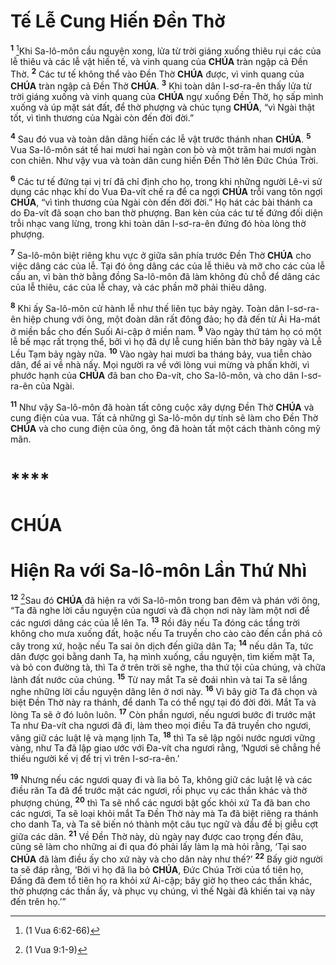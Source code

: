 # Tế Lễ Cung Hiến Đền Thờ

<sup><b>1</b></sup> [^1@-a300f32a-c4ab-4476-900b-85241ad7c939]Khi Sa-lô-môn cầu nguyện xong, lửa từ trời giáng xuống thiêu rụi các của lễ thiêu và các lễ vật hiến tế, và vinh quang của **CHÚA** tràn ngập cả Đền Thờ. <sup><b>2</b></sup> Các tư tế không thể vào Đền Thờ **CHÚA** được, vì vinh quang của **CHÚA** tràn ngập cả Đền Thờ **CHÚA**. <sup><b>3</b></sup> Khi toàn dân I-sơ-ra-ên thấy lửa từ trời giáng xuống và vinh quang của **CHÚA** ngự xuống Đền Thờ, họ sấp mình xuống và úp mặt sát đất, để thờ phượng và chúc tụng **CHÚA**, “vì Ngài thật tốt, vì tình thương của Ngài còn đến đời đời.”

<sup><b>4</b></sup> Sau đó vua và toàn dân dâng hiến các lễ vật trước thánh nhan **CHÚA**. <sup><b>5</b></sup> Vua Sa-lô-môn sát tế hai mươi hai ngàn con bò và một trăm hai mươi ngàn con chiên. Như vậy vua và toàn dân cung hiến Đền Thờ lên Đức Chúa Trời.

<sup><b>6</b></sup> Các tư tế đứng tại vị trí đã chỉ định cho họ, trong khi những người Lê-vi sử dụng các nhạc khí do Vua Đa-vít chế ra để ca ngợi **CHÚA** trỗi vang tôn ngợi **CHÚA**, “vì tình thương của Ngài còn đến đời đời.” Họ hát các bài thánh ca do Đa-vít đã soạn cho ban thờ phượng. Ban kèn của các tư tế đứng đối diện trỗi nhạc vang lừng, trong khi toàn dân I-sơ-ra-ên đứng đó hòa lòng thờ phượng.

<sup><b>7</b></sup> Sa-lô-môn biệt riêng khu vực ở giữa sân phía trước Đền Thờ **CHÚA** cho việc dâng các của lễ. Tại đó ông dâng các của lễ thiêu và mỡ cho các của lễ cầu an, vì bàn thờ bằng đồng Sa-lô-môn đã làm không đủ chỗ để dâng các của lễ thiêu, các của lễ chay, và các phần mỡ phải thiêu dâng.

<sup><b>8</b></sup> Khi ấy Sa-lô-môn cử hành lễ như thế liên tục bảy ngày. Toàn dân I-sơ-ra-ên hiệp chung với ông, một đoàn dân rất đông đảo; họ đã đến từ Ải Ha-mát ở miền bắc cho đến Suối Ai-cập ở miền nam. <sup><b>9</b></sup> Vào ngày thứ tám họ có một lễ bế mạc rất trọng thể, bởi vì họ đã dự lễ cung hiến bàn thờ bảy ngày và Lễ Lều Tạm bảy ngày nữa. <sup><b>10</b></sup> Vào ngày hai mươi ba tháng bảy, vua tiễn chào dân, để ai về nhà nấy. Mọi người ra về với lòng vui mừng và phấn khởi, vì phước hạnh của **CHÚA** đã ban cho Đa-vít, cho Sa-lô-môn, và cho dân I-sơ-ra-ên của Ngài.

<sup><b>11</b></sup> Như vậy Sa-lô-môn đã hoàn tất công cuộc xây dựng Đền Thờ **CHÚA** và cung điện của vua. Tất cả những gì Sa-lô-môn dự tính sẽ làm cho Đền Thờ **CHÚA** và cho cung điện của ông, ông đã hoàn tất một cách thành công mỹ mãn.

#

# \*\*\*\*

# CHÚA

# Hiện Ra với Sa-lô-môn Lần Thứ Nhì

<sup><b>12</b></sup> [^2@-a300f32a-c4ab-4476-900b-85241ad7c939]Sau đó **CHÚA** đã hiện ra với Sa-lô-môn trong ban đêm và phán với ông, “Ta đã nghe lời cầu nguyện của ngươi và đã chọn nơi này làm một nơi để các ngươi dâng các của lễ lên Ta. <sup><b>13</b></sup> Rồi đây nếu Ta đóng các tầng trời không cho mưa xuống đất, hoặc nếu Ta truyền cho cào cào đến cắn phá cỏ cây trong xứ, hoặc nếu Ta sai ôn dịch đến giữa dân Ta; <sup><b>14</b></sup> nếu dân Ta, tức dân được gọi bằng danh Ta, hạ mình xuống, cầu nguyện, tìm kiếm mặt Ta, và bỏ con đường tà, thì Ta ở trên trời sẽ nghe, tha thứ tội của chúng, và chữa lành đất nước của chúng. <sup><b>15</b></sup> Từ nay mắt Ta sẽ đoái nhìn và tai Ta sẽ lắng nghe những lời cầu nguyện dâng lên ở nơi này. <sup><b>16</b></sup> Vì bây giờ Ta đã chọn và biệt Đền Thờ này ra thánh, để danh Ta có thể ngự tại đó đời đời. Mắt Ta và lòng Ta sẽ ở đó luôn luôn. <sup><b>17</b></sup> Còn phần ngươi, nếu ngươi bước đi trước mặt Ta như Đa-vít cha ngươi đã đi, làm theo mọi điều Ta đã truyền cho ngươi, vâng giữ các luật lệ và mạng lịnh Ta, <sup><b>18</b></sup> thì Ta sẽ lập ngôi nước ngươi vững vàng, như Ta đã lập giao ước với Đa-vít cha ngươi rằng, ‘Ngươi sẽ chẳng hề thiếu người kế vị để trị vì trên I-sơ-ra-ên.’

<sup><b>19</b></sup> Nhưng nếu các ngươi quay đi và lìa bỏ Ta, không giữ các luật lệ và các điều răn Ta đã để trước mặt các ngươi, rồi phục vụ các thần khác và thờ phượng chúng, <sup><b>20</b></sup> thì Ta sẽ nhổ các ngươi bật gốc khỏi xứ Ta đã ban cho các ngươi, Ta sẽ loại khỏi mắt Ta Đền Thờ này mà Ta đã biệt riêng ra thánh cho danh Ta, và Ta sẽ biến nó thành một câu tục ngữ và đầu đề bị giễu cợt giữa các dân. <sup><b>21</b></sup> Về Đền Thờ này, dù ngày nay được cao trọng đến đâu, cũng sẽ làm cho những ai đi qua đó phải lấy làm lạ mà hỏi rằng, ‘Tại sao **CHÚA** đã làm điều ấy cho xứ này và cho dân này như thế?’ <sup><b>22</b></sup> Bấy giờ người ta sẽ đáp rằng, ‘Bởi vì họ đã lìa bỏ **CHÚA**, Đức Chúa Trời của tổ tiên họ, Đấng đã đem tổ tiên họ ra khỏi xứ Ai-cập; bây giờ họ theo các thần khác, thờ phượng các thần ấy, và phục vụ chúng, vì thế Ngài đã khiến tai vạ này đến trên họ.’”

[^1@-a300f32a-c4ab-4476-900b-85241ad7c939]: (1 Vua 6:62-66)

[^2@-a300f32a-c4ab-4476-900b-85241ad7c939]: (1 Vua 9:1-9)
